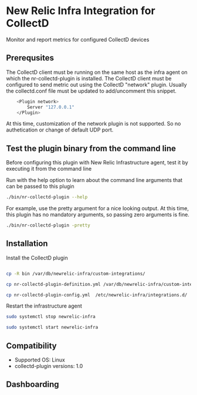 # New Relic Infra Integration for CollectD

Monitor and report metrics for configured CollectD devices


## Prerequsites

The CollectD client must be running on the same host as the infra agent on which the nr-collectd-plugin is installed.
The CollectD client must be configured to send metric out using the CollectD "network" plugin. Usually the collectd.conf file must be updated to add/uncomment this snippet.

```sh bash
    <Plugin network>
        Server "127.0.0.1"
    </Plugin>
```

At this time, customization of the network plugin is not supported. So no authetication or change of default UDP port.


## Test the plugin binary from the command line

Before configuring this plugin with New Relic Infrastructure agent, test it by executing it from the command line

Run with the help option to learn about the command line arguments that can be passed to this plugin

```sh bash
./bin/nr-collectd-plugin --help
```

For example, use the pretty argument for a nice looking output. At this time, this plugin has no mandatory arguments, so passing zero arguments is fine.

```sh bash
./bin/nr-collectd-plugin -pretty
```


## Installation

Install the CollectD plugin

```sh bash

cp -R bin /var/db/newrelic-infra/custom-integrations/

cp nr-collectd-plugin-definition.yml /var/db/newrelic-infra/custom-integrations/

cp nr-collectd-plugin-config.yml  /etc/newrelic-infra/integrations.d/

```

Restart the infrastructure agent

```sh bash
sudo systemctl stop newrelic-infra

sudo systemctl start newrelic-infra
```

## Compatibility

* Supported OS: Linux
* collectd-plugin versions: 1.0

## Dashboarding
